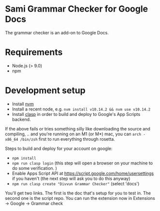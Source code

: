 # Sami Grammar Checker for Google Docs

The grammar checker is an add-on to Google Docs.

# Requirements

- Node.js (> 9.0)
- npm

# Development setup

- Install [nvm](https://github.com/creationix/nvm)
- Install a recent node, e.g. ```nvm install v10.14.2 && nvm use v10.14.2```
- Install [clasp](https://github.com/google/clasp) in order to build and deploy to Google's App Scripts backend.

If the above fails or tries something silly like downloading the source and compiling, .. and you're running on an M1 (or M*) mac, you can `arch -x86_64 /bin/zsh` first to run everything through rosetta.

Steps to build and deploy for your account on google:

- `npm install`
- `npm run clasp login` (this step will open a browser on your machine to do some verification. )
- Enable Apps Script API at https://script.google.com/home/usersettings if you haven't (the next step will ask you to do this anyway)
- `npm run clasp create "Divvun Grammar Checker"` (select 'docs')

You'll get two links. The first is the doc that's setup for you to test in. The second one is the script repo. You can run the extension now in Extensions -> Google -> Grammar check

```
> divvun-gramcheck-google-docs@1.0.0 clasp /Users/srdkvr/source/divvun/divvun-gramcheck-web/google
> clasp "create" "Divvun Grammar Checker"

(node:27080) ExperimentalWarning: The fs.promises API is experimental
? Create which script? docs
Created new Google Doc: https://drive.google.com/open?id=1XI0osST4SEXsz0kmP-2DxTs3oyZ9n8-8p7r0Nb0Iaog
Created new Google Docs Add-on script: https://script.google.com/d/1IbhhyGrrMgQuPaJaRMy0E1vvDvIHGXGYcALsS4fV5-Pge96CTt-yUI4n/edit
```

- `npm run push` (push code to the script repo )
- `npm run open` (open the script repo in online editor)


# Publishing

This project was setup using divvunuit@gmail.com. If you've done it right you should be able to see this doc https://script.google.com/home/projects/1LIO6pqCziYtTTzVFRQzA1SSCCie_5XTcnZxTHCyVvqyAugYSQiLLNQqb/edit

First you want to create a new version. Do that according to https://developers.google.com/apps-script/guides/versions#creating_a_version

Make sure your .clasp.json file has the same id as the script you just created. 
```bash
cat .clasp.json
{"scriptId":"1LIO6pqCziYtTTzVFRQzA1SSCCie_5XTcnZxTHCyVvqyAugYSQiLLNQqb"}
```

The key is gonna be:
MFVPDoxRYmAr2LDY-YoElkmOyc8oyZy1Z

When you create the new version, change the script version on https://console.cloud.google.com/apis/api/appsmarket-component.googleapis.com/googleapps_sdk?project=divvun-gapps-grammar-checker&pli=1

If it's 3 and you created version 4.. you.. update the 3 to a 4. 


The add-on needs to be published in two places:
1) GSuite Marketplace
2) Chrome Web Store

For 1) follow the instructions in https://developers.google.com/gsuite/add-ons/how-tos/publishing-editor-addons#publishing_instructions to add the "Marketplace SDK" to the project and configure the listing options there, and add the script id + version to use.

For 2) a Chrome Web Store listing needs to be created in the Chrome Web Store Developer Dashboard at https://chrome.google.com/webstore/devconsole/. This can be done from the script editor by publishing the script as a docs addon. In order to publish the addon a signup fee needs to be paid in the developer dashboard.

